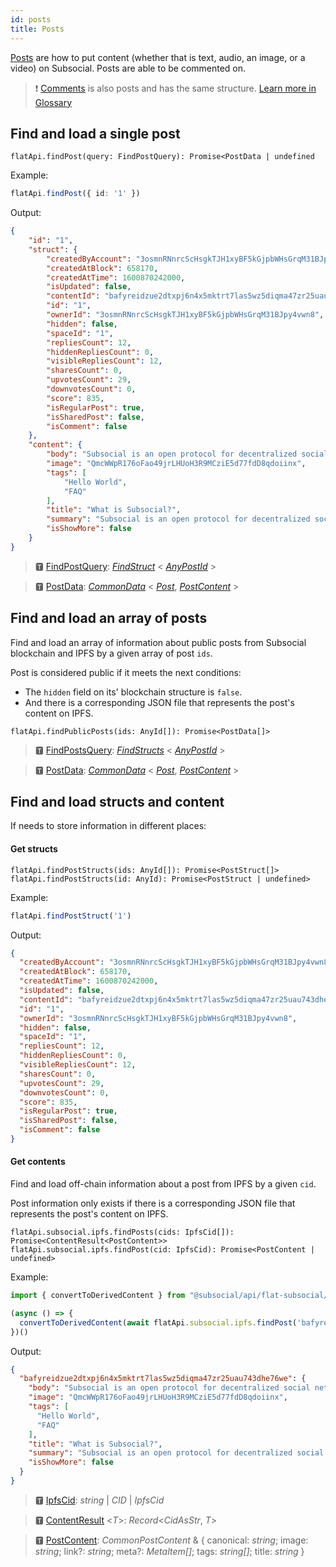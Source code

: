 ```yaml
---
id: posts
title: Posts
---
```


[Posts](https://docs.subsocial.network/js-docs/js-sdk/interfaces/interfaces.post.html) are how to put content (whether that is text, audio, an image, or a video) on Subsocial.
Posts are able to be commented on.

> :exclamation: [Comments](https://docs.subsocial.network/js-docs/js-sdk/interfaces/interfaces.comment.html) is also posts and has the same structure.
> [Learn more in Glossary](/docs/glossary/overview)


## Find and load a single post

```
flatApi.findPost(query: FindPostQuery): Promise<PostData | undefined
```

Example:

```typescript
flatApi.findPost({ id: '1' })
```

Output: 

```json
{
    "id": "1",
    "struct": {
        "createdByAccount": "3osmnRNnrcScHsgkTJH1xyBF5kGjpbWHsGrqM31BJpy4vwn8",
        "createdAtBlock": 658170,
        "createdAtTime": 1600870242000,
        "isUpdated": false,
        "contentId": "bafyreidzue2dtxpj6n4x5mktrt7las5wz5diqma47zr25uau743dhe76we",
        "id": "1",
        "ownerId": "3osmnRNnrcScHsgkTJH1xyBF5kGjpbWHsGrqM31BJpy4vwn8",
        "hidden": false,
        "spaceId": "1",
        "repliesCount": 12,
        "hiddenRepliesCount": 0,
        "visibleRepliesCount": 12,
        "sharesCount": 0,
        "upvotesCount": 29,
        "downvotesCount": 0,
        "score": 835,
        "isRegularPost": true,
        "isSharedPost": false,
        "isComment": false
    },
    "content": {
        "body": "Subsocial is an open protocol for decentralized social networks and marketplaces. It's built with [Substrate](https://www.substrate.io/) and [IPFS](https://ipfs.io/).",
        "image": "QmcWWpR176oFao49jrLHUoH3R9MCziE5d77fdD8qdoiinx",
        "tags": [
            "Hello World",
            "FAQ"
        ],
        "title": "What is Subsocial?",
        "summary": "Subsocial is an open protocol for decentralized social networks and marketplaces. It's built with Substrate and IPFS.",
        "isShowMore": false
    }
}
```

> 🆃 [FindPostQuery](https://docs.subsocial.network/js-docs/js-sdk/modules.html#findpostquery): [*FindStruct*](https://docs.subsocial.network/js-docs/js-sdk/modules.html#findstruct) < [*AnyPostId*](https://docs.subsocial.network/js-docs/js-sdk/modules.html#anypostid) >

> 🆃 [PostData](https://docs.subsocial.network/js-docs/js-sdk/modules/dto.html#postdata): [*CommonData*](https://docs.subsocial.network/js-docs/js-sdk/modules/dto.html#commondata) < [*Post*](https://docs.subsocial.network/js-docs/js-sdk/interfaces/interfaces.post.html), [*PostContent*](https://docs.subsocial.network/js-docs/js-sdk/modules.html#postcontent) >



## Find and load an array of posts

Find and load an array of information about public posts from Subsocial blockchain and IPFS by a given array of post `ids`.

Post is considered public if it meets the next conditions:

- The `hidden` field on its' blockchain structure is `false`.
- And there is a corresponding JSON file that represents the post's content on IPFS.

```
flatApi.findPublicPosts(ids: AnyId[]): Promise<PostData[]>
```

> 🆃 [FindPostsQuery](https://docs.subsocial.network/js-docs/js-sdk/modules.html#findpostsquery): [*FindStructs*](https://docs.subsocial.network/js-docs/js-sdk/modules.html#findstructs) < [*AnyPostId*](https://docs.subsocial.network/js-docs/js-sdk/modules.html#anypostid) >

> 🆃 [PostData](https://docs.subsocial.network/js-docs/js-sdk/modules/dto.html#postdata): [*CommonData*](https://docs.subsocial.network/js-docs/js-sdk/modules/dto.html#commondata) < [*Post*](https://docs.subsocial.network/js-docs/js-sdk/interfaces/interfaces.post.html), [*PostContent*](https://docs.subsocial.network/js-docs/js-sdk/modules.html#postcontent) >

## Find and load structs and content

If needs to store information in different places:

#### Get structs

```
flatApi.findPostStructs(ids: AnyId[]): Promise<PostStruct[]>
flatApi.findPostStructs(id: AnyId): Promise<PostStruct | undefined>
```

Example: 

```typescript
flatApi.findPostStruct('1')
```

Output: 

```json
{
  "createdByAccount": "3osmnRNnrcScHsgkTJH1xyBF5kGjpbWHsGrqM31BJpy4vwn8",
  "createdAtBlock": 658170,
  "createdAtTime": 1600870242000,
  "isUpdated": false,
  "contentId": "bafyreidzue2dtxpj6n4x5mktrt7las5wz5diqma47zr25uau743dhe76we",
  "id": "1",
  "ownerId": "3osmnRNnrcScHsgkTJH1xyBF5kGjpbWHsGrqM31BJpy4vwn8",
  "hidden": false,
  "spaceId": "1",
  "repliesCount": 12,
  "hiddenRepliesCount": 0,
  "visibleRepliesCount": 12,
  "sharesCount": 0,
  "upvotesCount": 29,
  "downvotesCount": 0,
  "score": 835,
  "isRegularPost": true,
  "isSharedPost": false,
  "isComment": false
}
```

#### Get contents

Find and load off-chain information about a post from IPFS by a given `cid`.

Post information only exists if there is a corresponding JSON file that represents the post's content on IPFS.

```
flatApi.subsocial.ipfs.findPosts(cids: IpfsCid[]): Promise<ContentResult<PostContent>>
flatApi.subsocial.ipfs.findPost(cid: IpfsCid): Promise<PostContent | undefined>
```

Example: 

```typescript
import { convertToDerivedContent } from "@subsocial/api/flat-subsocial/utils" //add summary and isShowMore properties

(async () => {
  convertToDerivedContent(await flatApi.subsocial.ipfs.findPost('bafyreidzue2dtxpj6n4x5mktrt7las5wz5diqma47zr25uau743dhe76we'))
})()
```
Output: 

```json
{
  "bafyreidzue2dtxpj6n4x5mktrt7las5wz5diqma47zr25uau743dhe76we": {
    "body": "Subsocial is an open protocol for decentralized social networks and marketplaces. It's built with [Substrate](https://www.substrate.io/) and [IPFS](https://ipfs.io/).",
    "image": "QmcWWpR176oFao49jrLHUoH3R9MCziE5d77fdD8qdoiinx",
    "tags": [
      "Hello World",
      "FAQ"
    ],
    "title": "What is Subsocial?",
    "summary": "Subsocial is an open protocol for decentralized social networks and marketplaces. It's built with Substrate and IPFS.",
    "isShowMore": false
  }
}
```

> 🆃 [IpfsCid](https://docs.subsocial.network/js-docs/js-sdk/modules.html#ipfscid): *string* | *CID* | *IpfsCid*

> 🆃 [ContentResult](https://docs.subsocial.network/js-docs/js-sdk/modules.html#contentresult) &lt;*T*&gt;: *Record*<*CidAsStr*, *T*>

> 🆃 [PostContent](https://docs.subsocial.network/js-docs/js-sdk/modules.html#postcontent): *CommonPostContent* & { canonical: *string*; image: *string*; link?: *string*; meta?: *MetaItem[]*; tags: *string[]*; title: *string* }
